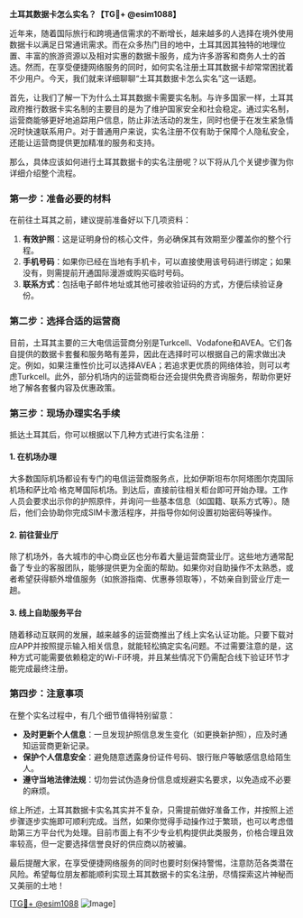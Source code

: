 **土耳其数据卡怎么实名？【TG💪+ @esim1088】**

近年来，随着国际旅行和跨境通信需求的不断增长，越来越多的人选择在境外使用数据卡以满足日常通讯需求。而在众多热门目的地中，土耳其因其独特的地理位置、丰富的旅游资源以及相对实惠的数据卡服务，成为许多游客和商务人士的首选。然而，在享受便捷网络服务的同时，如何实名注册土耳其数据卡却常常困扰着不少用户。今天，我们就来详细聊聊“土耳其数据卡怎么实名”这一话题。

首先，让我们了解一下为什么土耳其数据卡需要实名制。与许多国家一样，土耳其政府推行数据卡实名制的主要目的是为了维护国家安全和社会稳定。通过实名制，运营商能够更好地追踪用户信息，防止非法活动的发生，同时也便于在发生紧急情况时快速联系用户。对于普通用户来说，实名注册不仅有助于保障个人隐私安全，还能让运营商提供更加精准的服务和支持。

那么，具体应该如何进行土耳其数据卡的实名注册呢？以下将从几个关键步骤为你详细介绍整个流程。

### **第一步：准备必要的材料**
在前往土耳其之前，建议提前准备好以下几项资料：
1. **有效护照**：这是证明身份的核心文件，务必确保其有效期至少覆盖你的整个行程。
2. **手机号码**：如果你已经在当地有手机卡，可以直接使用该号码进行绑定；如果没有，则需提前开通国际漫游或购买临时号码。
3. **联系方式**：包括电子邮件地址或其他可接收验证码的方式，方便后续验证身份。

### **第二步：选择合适的运营商**
目前，土耳其主要的三大电信运营商分别是Turkcell、Vodafone和AVEA。它们各自提供的数据卡套餐和服务略有差异，因此在选择时可以根据自己的需求做出决定。例如，如果注重性价比可以选择AVEA；若追求更优质的网络体验，则可以考虑Turkcell。此外，部分机场内的运营商柜台还会提供免费咨询服务，帮助你更好地了解各套餐内容及优惠政策。

### **第三步：现场办理实名手续**
抵达土耳其后，你可以根据以下几种方式进行实名注册：

#### **1. 在机场办理**
大多数国际机场都设有专门的电信运营商服务点，比如伊斯坦布尔阿塔图尔克国际机场和萨比哈·格克琴国际机场。到达后，直接前往相关柜台即可开始办理。工作人员会要求出示你的护照原件，并询问一些基本信息（如国籍、联系方式等）。随后，他们会协助你完成SIM卡激活程序，并指导你如何设置初始密码等操作。

#### **2. 前往营业厅**
除了机场外，各大城市的中心商业区也分布着大量运营商营业厅。这些地方通常配备了专业的客服团队，能够提供更为全面的帮助。如果你对自助操作不太熟悉，或者希望获得额外增值服务（如旅游指南、优惠券领取等），不妨亲自到营业厅走一趟。

#### **3. 线上自助服务平台**
随着移动互联网的发展，越来越多的运营商推出了线上实名认证功能。只要下载对应APP并按照提示输入相关信息，就能轻松搞定实名问题。不过需要注意的是，这种方式可能需要依赖稳定的Wi-Fi环境，并且某些情况下仍需配合线下验证环节才能完成最终注册。

### **第四步：注意事项**
在整个实名过程中，有几个细节值得特别留意：
- **及时更新个人信息**：一旦发现护照信息发生变化（如更换新护照），应及时通知运营商更新记录。
- **保护个人信息安全**：避免随意透露身份证件号码、银行账户等敏感信息给陌生人。
- **遵守当地法律法规**：切勿尝试伪造身份信息或规避实名要求，以免造成不必要的麻烦。

综上所述，土耳其数据卡实名其实并不复杂，只需提前做好准备工作，并按照上述步骤逐步实施即可顺利完成。当然，如果你觉得手动操作过于繁琐，也可以考虑借助第三方平台代为处理。目前市面上有不少专业机构提供此类服务，价格合理且效率较高，但一定要选择信誉良好的供应商以防被骗。

最后提醒大家，在享受便捷网络服务的同时也要时刻保持警惕，注意防范各类潜在风险。希望每位朋友都能顺利实现土耳其数据卡的实名注册，尽情探索这片神秘而又美丽的土地！

[[TG💪+ @esim1088](https://t.me/s/esim1088) ![Image](https://i.postimg.cc/4NQfJmqS/Snipaste-2025-05-13-00-14-12.png)]